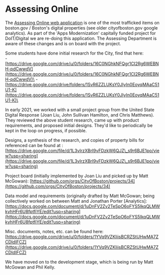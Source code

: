 # Assessing Online

The [Assessing Online web application](https://www.cityofboston.gov/assessing/search/) is one of the most trafficked items on boston.gov / Boston's digital properties (see older cityofboston.gov google analytics). As part of the 'Apps Modernization' capitally funded project for DoIT/Digital we are re-doing this application. The Assessing Department is aware of these changes and is on board with the project.

Some students have done initial research for the City, find that here:\
\- [https://drive.google.com/drive/u/0/folders/16C0NGhkNFQgr1CI2Rg6WEBNH-pdCwwdV](https://drive.google.com/drive/u/0/folders/16C0NGhkNFQgr1CI2Rg6WEBNH-pdCwwdV)\
\- [https://drive.google.com/drive/folders/1SvR6ZZLUKsY0JIyIn0EoyqMAaC51U1-K](https://drive.google.com/drive/folders/1SvR6ZZLUKsY0JIyIn0EoyqMAaC51U1-K)\
&#x20;

In early 2021, we worked with a small project group from the United State Digital Response (Joan Liu, John Sullivan Hamilton, and Chris Matthews). They reviewed the above student research, came up with product requirements, and proposed initial designs. They'd like to periodically be kept in the loop on progress, if possible.

Designs, a synthesis of the research, and copies of property bills for referenced can be found at : [https://drive.google.com/file/d/1L3vlrzXBrI9vFDzkW6QJZ\_s9r6BJE1po/view?usp=sharing](https://drive.google.com/file/d/1L3vlrzXBrI9vFDzkW6QJZ\_s9r6BJE1po/view?usp=sharing)

Project board (initially implemented by Joan Liu and picked up by Matt McGowan): [https://github.com/orgs/CityOfBoston/projects/34](https://github.com/orgs/CityOfBoston/projects/34)

Data model and requirements (originally drafted by Matt McGowan; being collectively worked on between Matt and Jonathan Porter \[Analytics]: [https://docs.google.com/document/d/1uDnFV2Zv2TeSpO6oFYS5IkqQLMWkyhHFr6U8fptfiYE/edit?usp=sharing](https://docs.google.com/document/d/1uDnFV2Zv2TeSpO6oFYS5IkqQLMWkyhHFr6U8fptfiYE/edit?usp=sharing)

Misc. documents, notes, etc. can be found here: [https://drive.google.com/drive/u/0/folders/1YVq9VZKIiisBCRZStUHwMA7ZCDIdIFCZ](https://drive.google.com/drive/u/0/folders/1YVq9VZKIiisBCRZStUHwMA7ZCDIdIFCZ)



We have moved on to the development stage, which is being run by Matt McGowan and Phil Kelly.

